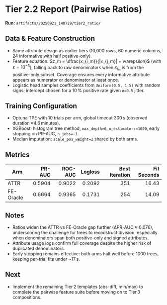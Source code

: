 # Tier 2.2 Report (Pairwise Ratios)

**Run:** `artifacts/20250921_140729/tier2_ratio/`

## Data & Feature Construction
- Same attribute design as earlier tiers (10,000 rows, 60 numeric columns, 24 informative with half positive-only).
- Feature equation: $z_m = \dfrac{x_{i_m}}{|x_{j_m}| + \varepsilon}$ (with $\varepsilon = 10^{-3}$), falling back to raw denominators when $x_{j_m}$ is from the positive-only subset. Coverage ensures every informative attribute appears as numerator or denominator at least once.
- Logistic head samples coefficients from `Uniform(0.5, 1.5)` with random signs; intercept chosen for a 10 % positive rate given `σ=0.5` jitter.

## Training Configuration
- Optuna TPE with 10 trials per arm, global timeout 300 s (observed duration ≈4.6 minutes).
- XGBoost: histogram tree method, `max_depth=6`, `n_estimators=1000`, early stopping on PR-AUC, `n_jobs=-1`.
- Median imputation; `scale_pos_weight=2` shared by both arms.

## Metrics

| Arm        | PR-AUC | ROC-AUC | Logloss | Best Iteration | Fit Seconds |
|------------|-------:|--------:|--------:|---------------:|------------:|
| ATTR       | 0.5904 | 0.9022  | 0.2092  | 351            | 16.43       |
| FE-Oracle  | 0.6664 | 0.9365  | 0.1731  | 254            | 14.09       |

## Notes
- Ratios widen the ATTR vs FE-Oracle gap further (ΔPR-AUC ≈ 0.076), underscoring the challenge for trees to reconstruct division, especially when denominators span both positive-only and signed attributes.
- Attribute usage logs confirm full coverage despite the higher risk of duplicated denominators.
- Early stopping remains effective: both arms halt well before 1000 trees, keeping per-trial fits under ~17 s.

## Next
- Implement the remaining Tier 2 templates (abs-diff, min/max) to complete the pairwise feature suite before moving on to Tier 3 compositions.
